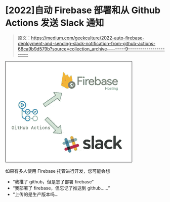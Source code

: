 # [2022]自动 Firebase 部署和从 Github Actions 发送 Slack 通知

> 原文：<https://medium.com/geekculture/2022-auto-firebase-deployment-and-sending-slack-notification-from-github-actions-68ca9b9d579b?source=collection_archive---------9----------------------->

![](img/4d0338752cbdcccf58dce28102dce0e4.png)

如果有多人使用 Firebase 托管进行开发，您可能会想

*   “我推了 github，但是忘了部署 firebase”
*   “我部署了 firebase，但忘记了推送到 github……”
*   “上传的是生产版本吗…